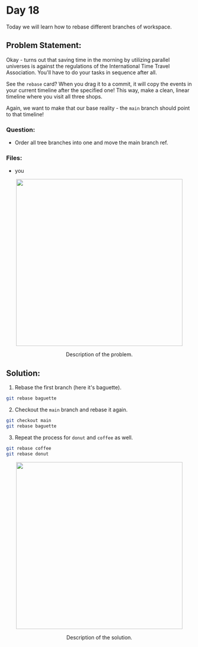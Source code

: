 # Day 18

Today we will learn how to rebase different branches of workspace.

## Problem Statement:
Okay - turns out that saving time in the morning by utilizing parallel universes is against the regulations of the International Time Travel Association. You'll have to do your tasks in sequence after all.

See the `rebase` card? When you drag it to a commit, it will copy the events in your current timeline after the specified one! This way, make a clean, linear timeline where you visit all three shops.

Again, we want to make that our base reality - the `main` branch should point to that timeline!

### Question:
 - Order all tree branches into one and move the main branch ref.

### Files:
 - you

<div align="center">
    <img src="https://github.com/ArnabKumarRoy02/Learn-git/assets/86621483/bb7a2fcf-fed9-4004-8805-e6486943a2f8" width=450>
    <p>Description of the problem.</p>
</div>


## Solution:

1. Rebase the first branch (here it's baguette).
```bash
git rebase baguette
```

2. Checkout the `main` branch and rebase it again.
```bash
git checkout main
git rebase baguette
```

3. Repeat the process for `donut` and `coffee` as well.
```bash
git rebase coffee
git rebase donut
```

<div align="center">
    <img src="https://github.com/ArnabKumarRoy02/Learn-git/assets/86621483/7fe34258-6212-4f59-a7bc-9ea925c9a080" width=450>
    <p>Description of the solution.</p>
</div>
